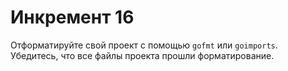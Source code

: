 # Инкремент 16
Отформатируйте свой проект с помощью `gofmt` или `goimports`. Убедитесь, что все файлы проекта прошли форматирование.
